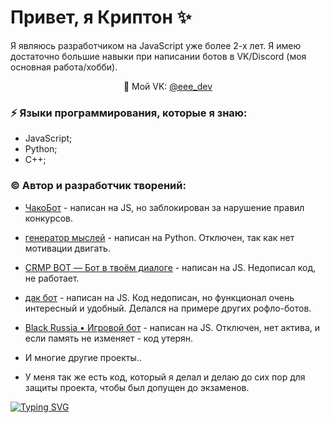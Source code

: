 # Привет, я Криптон ✨
Я являюсь разработчиком на JavaScript уже более 2-х лет. Я имею достаточно большие навыки при написании ботов в VK/Discord (моя основная работа/хобби).

<p align='center'>
   📩 Мой VK: <a href='https://vk.com/eee_dev'>@eee_dev</a>
</p>

### ⚡ Языки программирования, которые я знаю:
*   JavaScript;
*   Python;
*   C++;

### ©️ Автор и разработчик творений:
*   [ЧакоБот](https://vk.com/takobot01) - написан на JS, но заблокирован за нарушение правил конкурсов.
*   [генератор мыслей](https://vk.com/generator_xoxol) - написан на Python. Отключен, так как нет мотивации двигать.
*   [CRMP BOT — Бот в твоём диалоге](https://vk.com/crmpbot00) - написан на JS. Недописал код, не работает.
*   [дак бот](https://vk.com/club212822109) - написан на JS. Код недописан, но функционал очень интересный и удобный. Делался на примере других рофло-ботов.
*   [Black Russia • Игровой бот](https://vk.com/brbot01) - написан на JS. Отключен, нет актива, и если память не изменяет - код утерян.
*   И многие другие проекты..

* У меня так же есть код, который я делал и делаю до сих пор для защиты проекта, чтобы был допущен до экзаменов.

[![Typing SVG](https://readme-typing-svg.herokuapp.com?color=%2336BCF7&lines=My+VK:+https://vk.com/eee_dev)](https://vk.com/eee_dev)
